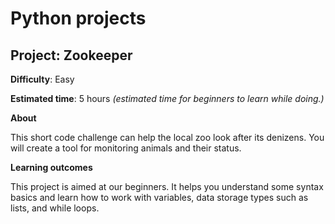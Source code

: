 # Python projects
## Project: Zookeeper

**Difficulty**: Easy

**Estimated time**: 5 hours _(estimated time for beginners to learn while doing.)_

**About**

This short code challenge can help the local zoo look after its denizens. You will create a tool for monitoring animals and their status.

**Learning outcomes**

This project is aimed at our beginners. It helps you understand some syntax basics and learn how to work with variables, data storage types such as lists, and while loops.
